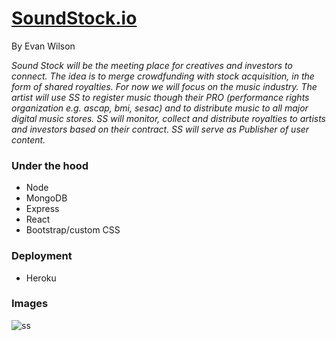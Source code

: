 # [SoundStock.io](soundstock.io)
By Evan Wilson

*Sound Stock will be the meeting place for creatives and investors to connect. The idea is to merge crowdfunding with stock acquisition, in the form of shared royalties. For now we will focus on the music industry. The artist will use SS to register music though their PRO (performance rights organization e.g. ascap, bmi, sesac) and to distribute music to all major digital music stores. SS will monitor, collect and distribute royalties to artists and investors based on their contract. SS will serve as Publisher of user content.*

### Under the hood
* Node
* MongoDB
* Express
* React
* Bootstrap/custom CSS

### Deployment
* Heroku

### Images
![ss](https://lh3.googleusercontent.com/dTPPgPL7j_Zvcaw_UA4T25qrjKJhpqFa7mxCy3sI00ZHtcGquq9cwCJERROASYd_Q-Nkjg4V7Oro_I26pKvQrhtoquVfaxdHQcuFLDHntdRITysmy0QJjkTTF5qMwNRqrYT4C-IUsZiw0XlUZkMWuDF1UwFR0QCiMm-c-nwQFQ5OM82LELROzyylR8RtdKMOWE68BlPG1Tk7J5P0IQu5NqwROtQZpBVvvzqWol5HbvJU4JvsuaPU-bf9PbPxhGHG8_zXudAy7SroqqNzcjJppMGvh7bCs-pVfeAJTNZrhGgK6bwhZ630lHKSPq1iurJsfGgHqNmHLKdjMi71AHlqs73kQYTN8m4jdHwsrzhic6mQVJmqWGqhJ0FJNKcI27NO8DC-LvZuQ8i6104Nexg-hvbIQyz61-3B91iJPjyvsE3OHep5sLc83_gDxwDJz72h_7UZjcwIFRsYX_aEMJAOduWEhCs38urpJfySpGwGGz1DJDxNHfdden6oGm6A82-rWxjU3BAGGuwDeeHL3zU_hSk9XxHMDBf2jGAm2RW2T2Vmp1C1bwj4gjzMvQa1DnDE7fbODHb7uCVMJ6b9mKARHAPyJHlQHmIIIwWGULblDf-cTH7Xgs795ZHnHPZxjSY=w1598-h870-no)